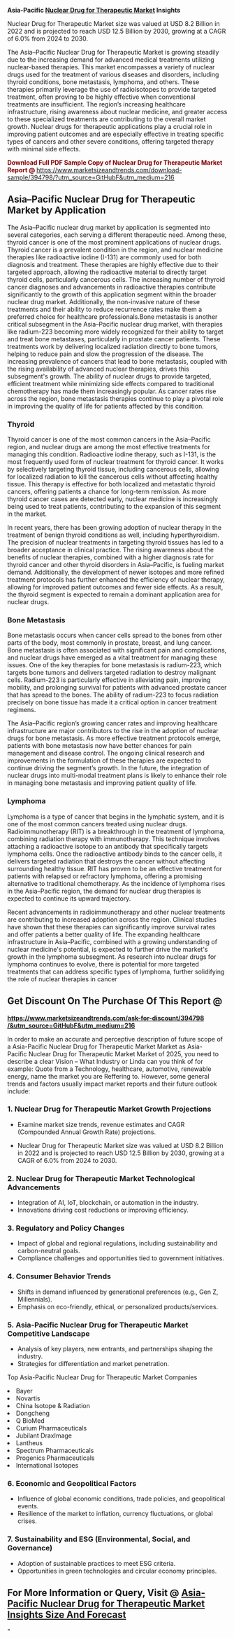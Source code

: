 <p><strong>Asia-Pacific&nbsp;<a href=""https://www.marketsizeandtrends.com/download-sample/394798/&amp;utm_source=GitHubF&amp;utm_medium=216"">Nuclear Drug for Therapeutic Market</a> Insights</strong></p><p>Nuclear Drug for Therapeutic Market size was valued at USD 8.2 Billion in 2022 and is projected to reach USD 12.5 Billion by 2030, growing at a CAGR of 6.0% from 2024 to 2030.</p><p><p>The Asia–Pacific Nuclear Drug for Therapeutic Market is growing steadily due to the increasing demand for advanced medical treatments utilizing nuclear-based therapies. This market encompasses a variety of nuclear drugs used for the treatment of various diseases and disorders, including thyroid conditions, bone metastasis, lymphoma, and others. These therapies primarily leverage the use of radioisotopes to provide targeted treatment, often proving to be highly effective when conventional treatments are insufficient. The region’s increasing healthcare infrastructure, rising awareness about nuclear medicine, and greater access to these specialized treatments are contributing to the overall market growth. Nuclear drugs for therapeutic applications play a crucial role in improving patient outcomes and are especially effective in treating specific types of cancers and other severe conditions, offering targeted therapy with minimal side effects. <p><strong><span style="color: #800000;">Download Full PDF Sample Copy of Nuclear Drug for Therapeutic Market Report @</span>&nbsp;</strong><a href="https://www.marketsizeandtrends.com/download-sample/394798/?utm_source=GitHubF&amp;utm_medium=216" target="_blank">https://www.marketsizeandtrends.com/download-sample/394798/?utm_source=GitHubF&amp;utm_medium=216</a></p></p><h2>Asia–Pacific Nuclear Drug for Therapeutic Market by Application</h2><p>The Asia–Pacific nuclear drug market by application is segmented into several categories, each serving a different therapeutic need. Among these, thyroid cancer is one of the most prominent applications of nuclear drugs. Thyroid cancer is a prevalent condition in the region, and nuclear medicine therapies like radioactive iodine (I-131) are commonly used for both diagnosis and treatment. These therapies are highly effective due to their targeted approach, allowing the radioactive material to directly target thyroid cells, particularly cancerous cells. The increasing number of thyroid cancer diagnoses and advancements in radioactive therapies contribute significantly to the growth of this application segment within the broader nuclear drug market. Additionally, the non-invasive nature of these treatments and their ability to reduce recurrence rates make them a preferred choice for healthcare professionals.Bone metastasis is another critical subsegment in the Asia–Pacific nuclear drug market, with therapies like radium-223 becoming more widely recognized for their ability to target and treat bone metastases, particularly in prostate cancer patients. These treatments work by delivering localized radiation directly to bone tumors, helping to reduce pain and slow the progression of the disease. The increasing prevalence of cancers that lead to bone metastasis, coupled with the rising availability of advanced nuclear therapies, drives this subsegment's growth. The ability of nuclear drugs to provide targeted, efficient treatment while minimizing side effects compared to traditional chemotherapy has made them increasingly popular. As cancer rates rise across the region, bone metastasis therapies continue to play a pivotal role in improving the quality of life for patients affected by this condition.<h3>Thyroid</h3><p>Thyroid cancer is one of the most common cancers in the Asia–Pacific region, and nuclear drugs are among the most effective treatments for managing this condition. Radioactive iodine therapy, such as I-131, is the most frequently used form of nuclear treatment for thyroid cancer. It works by selectively targeting thyroid tissue, including cancerous cells, allowing for localized radiation to kill the cancerous cells without affecting healthy tissue. This therapy is effective for both localized and metastatic thyroid cancers, offering patients a chance for long-term remission. As more thyroid cancer cases are detected early, nuclear medicine is increasingly being used to treat patients, contributing to the expansion of this segment in the market. <p>In recent years, there has been growing adoption of nuclear therapy in the treatment of benign thyroid conditions as well, including hyperthyroidism. The precision of nuclear treatments in targeting thyroid tissues has led to a broader acceptance in clinical practice. The rising awareness about the benefits of nuclear therapies, combined with a higher diagnosis rate for thyroid cancer and other thyroid disorders in Asia–Pacific, is fueling market demand. Additionally, the development of newer isotopes and more refined treatment protocols has further enhanced the efficiency of nuclear therapy, allowing for improved patient outcomes and fewer side effects. As a result, the thyroid segment is expected to remain a dominant application area for nuclear drugs.<h3>Bone Metastasis</h3><p>Bone metastasis occurs when cancer cells spread to the bones from other parts of the body, most commonly in prostate, breast, and lung cancer. Bone metastasis is often associated with significant pain and complications, and nuclear drugs have emerged as a vital treatment for managing these issues. One of the key therapies for bone metastasis is radium-223, which targets bone tumors and delivers targeted radiation to destroy malignant cells. Radium-223 is particularly effective in alleviating pain, improving mobility, and prolonging survival for patients with advanced prostate cancer that has spread to the bones. The ability of radium-223 to focus radiation precisely on bone tissue has made it a critical option in cancer treatment regimens. <p>The Asia–Pacific region’s growing cancer rates and improving healthcare infrastructure are major contributors to the rise in the adoption of nuclear drugs for bone metastasis. As more effective treatment protocols emerge, patients with bone metastasis now have better chances for pain management and disease control. The ongoing clinical research and improvements in the formulation of these therapies are expected to continue driving the segment’s growth. In the future, the integration of nuclear drugs into multi-modal treatment plans is likely to enhance their role in managing bone metastasis and improving patient quality of life.<h3>Lymphoma</h3><p>Lymphoma is a type of cancer that begins in the lymphatic system, and it is one of the most common cancers treated using nuclear drugs. Radioimmunotherapy (RIT) is a breakthrough in the treatment of lymphoma, combining radiation therapy with immunotherapy. This technique involves attaching a radioactive isotope to an antibody that specifically targets lymphoma cells. Once the radioactive antibody binds to the cancer cells, it delivers targeted radiation that destroys the cancer without affecting surrounding healthy tissue. RIT has proven to be an effective treatment for patients with relapsed or refractory lymphoma, offering a promising alternative to traditional chemotherapy. As the incidence of lymphoma rises in the Asia–Pacific region, the demand for nuclear drug therapies is expected to continue its upward trajectory.<p>Recent advancements in radioimmunotherapy and other nuclear treatments are contributing to increased adoption across the region. Clinical studies have shown that these therapies can significantly improve survival rates and offer patients a better quality of life. The expanding healthcare infrastructure in Asia–Pacific, combined with a growing understanding of nuclear medicine's potential, is expected to further drive the market's growth in the lymphoma subsegment. As research into nuclear drugs for lymphoma continues to evolve, there is potential for more targeted treatments that can address specific types of lymphoma, further solidifying the role of nuclear therapies in cancer</p><h2><strong>Get Discount On The Purchase Of This Report @&nbsp;</strong></h2><p><strong><a href=""https://www.marketsizeandtrends.com/ask-for-discount/394798/&amp;utm_source=GitHubF&amp;utm_medium=216"" target=""_blank"">https://www.marketsizeandtrends.com/ask-for-discount/394798<br />/&amp;utm_source=GitHubF&amp;utm_medium=216</a></strong></p><p>In order to make an accurate and perceptive description of future scope of a Asia-Pacific&nbsp;Nuclear Drug for Therapeutic Market Market as Asia-Pacific&nbsp;Nuclear Drug for Therapeutic Market Market of 2025, you need to describe a clear Vision &ndash; What Industry or Linda can you think of for example: Quote from a Technology, healthcare, automotive, renewable energy, name the market you are Reffering to. However, some general trends and factors usually impact market reports and their future outlook include:</p><h3>1.&nbsp;<strong>Nuclear Drug for Therapeutic Market Growth Projections</strong></h3><ul><li>Examine market size trends, revenue estimates and CAGR (Compounded Annual Growth Rate) projections.</li><li><p>Nuclear Drug for Therapeutic Market size was valued at USD 8.2 Billion in 2022 and is projected to reach USD 12.5 Billion by 2030, growing at a CAGR of 6.0% from 2024 to 2030.</p></li></ul><h3>2.&nbsp;<strong>Nuclear Drug for Therapeutic Market Technological Advancements</strong></h3><ul><li>Integration of AI, IoT, blockchain, or automation in the industry.</li><li>Innovations driving cost reductions or improving efficiency.</li></ul><h3>3.&nbsp;<strong>Regulatory and Policy Changes</strong></h3><ul><li>Impact of global and regional regulations, including sustainability and carbon-neutral goals.</li><li>Compliance challenges and opportunities tied to government initiatives.</li></ul><h3>4.&nbsp;<strong>Consumer Behavior Trends</strong></h3><ul><li>Shifts in demand influenced by generational preferences (e.g., Gen Z, Millennials).</li><li>Emphasis on eco-friendly, ethical, or personalized products/services.</li></ul><h3>5.&nbsp;<strong>Asia-Pacific Nuclear Drug for Therapeutic Market Competitive Landscape</strong></h3><ul><li>Analysis of key players, new entrants, and partnerships shaping the industry.</li><li>Strategies for differentiation and market penetration.</li></ul><p data-pm-slice=""1 1 []"">Top Asia-Pacific Nuclear Drug for Therapeutic Market Companies</p><div data-test-id=""""><p><li>Bayer</li><li> Novartis</li><li> China Isotope & Radiation</li><li> Dongcheng</li><li> Q BioMed</li><li> Curium Pharmaceuticals</li><li> Jubilant DraxImage</li><li> Lantheus</li><li> Spectrum Pharmaceuticals</li><li> Progenics Pharmaceuticals</li><li> International Isotopes</li></p></div><h3>6.&nbsp;<strong>Economic and Geopolitical Factors</strong></h3><ul><li>Influence of global economic conditions, trade policies, and geopolitical events.</li><li>Resilience of the market to inflation, currency fluctuations, or global crises.</li></ul><h3>7.&nbsp;<strong>Sustainability and ESG (Environmental, Social, and Governance)</strong></h3><ul><li>Adoption of sustainable practices to meet ESG criteria.</li><li>Opportunities in green technologies and circular economy principles.</li></ul><h2><strong>For More Information or Query, Visit @&nbsp;</strong><a href=""https://www.verifiedmarketreports.com/product/nuclear-drug-for-therapeutic-market/"" target=""_blank"">Asia-Pacific Nuclear Drug for Therapeutic Market Insights Size And Forecast</a></h2>"
